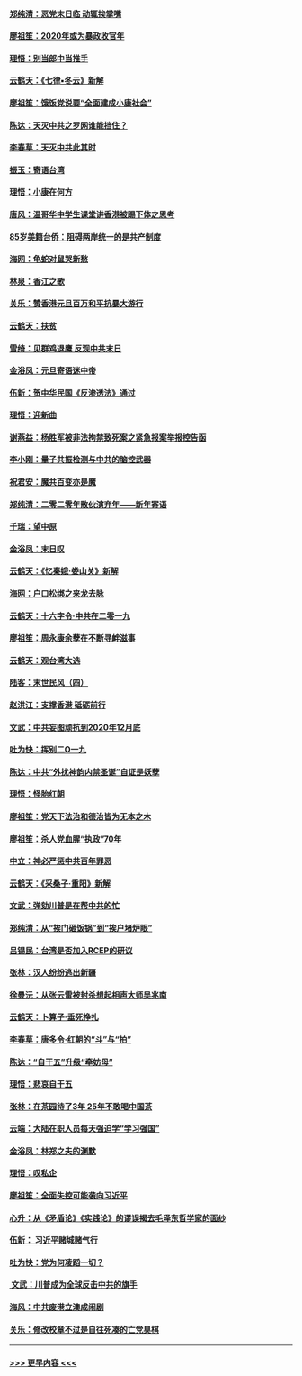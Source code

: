 #### [郑纯清：恶党末日临 动辄挨掌嘴](../pages/nsc993/n11769356.md?t=01051855) 
#### [廖祖笙：2020年或为暴政收官年](../pages/nsc993/n11768216.md?t=01051855) 
#### [理悟：别当郎中当推手](../pages/nsc993/n11768243.md?t=01051855) 
#### [云鹤天：《七律▪冬云》新解](../pages/nsc993/n11768204.md?t=01051855) 
#### [廖祖笙：饿饭党说要“全面建成小康社会”](../pages/nsc993/n11767482.md?t=01051855) 
#### [陈达：天灭中共之罗网谁能挡住？](../pages/nsc993/n11767465.md?t=01051855) 
#### [李春草：天灭中共此其时](../pages/nsc993/n11767452.md?t=01051855) 
#### [振玉：寄语台湾](../pages/nsc993/n11767432.md?t=01051855) 
#### [理悟：小康在何方](../pages/nsc993/n11767394.md?t=01051855) 
#### [唐风：温哥华中学生课堂讲香港被踢下体之思考](../pages/nsc993/n11766848.md?t=01051855) 
#### [85岁美籍台侨：阻碍两岸统一的是共产制度](../pages/nsc993/n11765043.md?t=01051855) 
#### [海网：龟蛇对鼠哭新愁](../pages/nsc993/n11764895.md?t=01051855) 
#### [林泉：香江之歌](../pages/nsc993/n11764415.md?t=01051855) 
#### [关乐：赞香港元旦百万和平抗暴大游行](../pages/nsc993/n11764382.md?t=01051855) 
#### [云鹤天：扶贫](../pages/nsc993/n11764245.md?t=01051855) 
#### [雪绮：见群鸡退鹰  反观中共末日](../pages/nsc993/n11762112.md?t=01051855) 
#### [金浴凤：元旦寄语迷中帝](../pages/nsc993/n11761788.md?t=01051855) 
#### [伍新：贺中华民国《反渗透法》通过](../pages/nsc993/n11761994.md?t=01051855) 
#### [理悟：迎新曲](../pages/nsc993/n11761152.md?t=01051855) 
#### [谢燕益：杨胜军被非法拘禁致死案之紧急报案举报控告函](../pages/nsc993/n11756134.md?t=01051855) 
#### [李小刚：量子共振检测与中共的脑控武器](../pages/nsc993/n11754518.md?t=01051855) 
#### [祝君安：魔共百变亦是魔](../pages/nsc993/n11754469.md?t=01051855) 
#### [郑纯清：二零二零年散伙演弃年——新年寄语](../pages/nsc993/n11754195.md?t=01051855) 
#### [千瑞：望中原](../pages/nsc993/n11754159.md?t=01051855) 
#### [金浴凤：末日叹](../pages/nsc993/n11752359.md?t=01051855) 
#### [云鹤天：《忆秦娥‧娄山关》新解](../pages/nsc993/n11752348.md?t=01051855) 
#### [海网：户口松绑之来龙去脉](../pages/nsc993/n11752328.md?t=01051855) 
#### [云鹤天：十六字令‧中共在二零一九](../pages/nsc993/n11752305.md?t=01051855) 
#### [廖祖笙：周永康余孽在不断寻衅滋事](../pages/nsc993/n11751013.md?t=01051855) 
#### [云鹤天：观台湾大选](../pages/nsc993/n11751007.md?t=01051855) 
#### [陆客：末世民风（四）](../pages/nsc993/n11749203.md?t=01051855) 
#### [赵洪江：支撑香港 砥砺前行](../pages/nsc993/n11748482.md?t=01051855) 
#### [文武：中共妄图顽抗到2020年12月底](../pages/nsc993/n11748446.md?t=01051855) 
#### [吐为快：挥别二O一九](../pages/nsc993/n11748411.md?t=01051855) 
#### [陈达：中共“外扰神韵内禁圣诞”自证是妖孽](../pages/nsc993/n11748226.md?t=01051855) 
#### [理悟：怪胎红朝](../pages/nsc993/n11748206.md?t=01051855) 
#### [廖祖笙：党天下法治和德治皆为无本之木](../pages/nsc993/n11748135.md?t=01051855) 
#### [廖祖笙：杀人党血腥“执政”70年](../pages/nsc993/n11745144.md?t=01051855) 
#### [中立：神必严惩中共百年罪恶](../pages/nsc993/n11744970.md?t=01051855) 
#### [云鹤天：《采桑子‧重阳》新解](../pages/nsc993/n11744948.md?t=01051855) 
#### [文武：弹劾川普是在帮中共的忙](../pages/nsc993/n11744758.md?t=01051855) 
#### [郑纯清：从“挨门砸饭锅”到“挨户堵炉眼”](../pages/nsc993/n11744745.md?t=01051855) 
#### [吕锡民：台湾是否加入RCEP的研议](../pages/nsc993/n11744701.md?t=01051855) 
#### [张林：汉人纷纷逃出新疆](../pages/nsc993/n11743530.md?t=01051855) 
#### [徐曼沅：从张云雷被封杀想起相声大师吴兆南](../pages/nsc993/n11741816.md?t=01051855) 
#### [云鹤天：卜算子‧垂死挣扎](../pages/nsc993/n11739956.md?t=01051855) 
#### [李春草：唐多令‧红朝的“斗”与“拍”](../pages/nsc993/n11739830.md?t=01051855) 
#### [陈达：“自干五”升级“牵妨母”](../pages/nsc993/n11739724.md?t=01051855) 
#### [理悟：悲哀自干五](../pages/nsc993/n11739547.md?t=01051855) 
#### [张林：在茶园待了3年 25年不敢喝中国茶](../pages/nsc993/n11739240.md?t=01051855) 
#### [云端：大陆在职人员每天强迫学“学习强国”](../pages/nsc993/n11738735.md?t=01051855) 
#### [金浴凤：林郑之夫的渊默](../pages/nsc993/n11737735.md?t=01051855) 
#### [理悟：叹私企](../pages/nsc993/n11737715.md?t=01051855) 
#### [廖祖笙：全面失控可能袭向习近平](../pages/nsc993/n11737704.md?t=01051855) 
#### [心升：从《矛盾论》《实践论》的谬误揭去毛泽东哲学家的面纱](../pages/nsc993/n11736962.md?t=01051855) 
#### [伍新： 习近平赌城赌气行](../pages/nsc993/n11736929.md?t=01051855) 
#### [吐为快：党为何凌蹈一切？](../pages/nsc993/n11736915.md?t=01051855) 
#### [ 文武：川普成为全球反击中共的旗手](../pages/nsc993/n11736882.md?t=01051855) 
#### [海风：中共废港立澳成闹剧](../pages/nsc993/n11735857.md?t=01051855) 
#### [关乐：修改校章不过是自往死凑的亡党臭棋](../pages/nsc993/n11735097.md?t=01051855) 

----
#### [ >>> 更早内容 <<< ](../indexes/nsc993-earlier.md)
